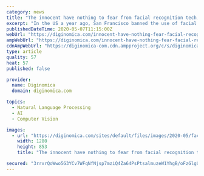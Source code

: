 ```yaml
---
category: news
title: "The innocent have nothing to fear from facial recognition tech, right? Well..."
excerpt: "In the US a year ago, San Francisco banned the use of facial recognition in local surveillance and law enforcement, citing the risk of error and bias. But are these criticisms valid? First, some good news – of a sort - from the UK."
publishedDateTime: 2020-05-07T11:15:00Z
webUrl: "https://diginomica.com/innocent-have-nothing-fear-facial-recognition-tech-right-well"
ampWebUrl: "https://diginomica.com/innocent-have-nothing-fear-facial-recognition-tech-right-well?amp"
cdnAmpWebUrl: "https://diginomica-com.cdn.ampproject.org/c/s/diginomica.com/innocent-have-nothing-fear-facial-recognition-tech-right-well?amp"
type: article
quality: 57
heat: 57
published: false

provider:
  name: Diginomica
  domain: diginomica.com

topics:
  - Natural Language Processing
  - AI
  - Computer Vision

images:
  - url: "https://diginomica.com/sites/default/files/images/2020-05/face-detection-4760361_1280.jpg"
    width: 1280
    height: 853
    title: "The innocent have nothing to fear from facial recognition tech, right? Well..."

secured: "3rrxrQoWwo5G3YCv7WFqNfNjsp7mziQ4Za64PsPtsalmuzeW1YhgB/oFzGlgUZ88F69ee20gIddohkI50qQj3eY4ggmTxpsC4+tjdlhihwzh6NONSfqyDs76l/Kkw+N0VzLFh2CbxAqjMJscVtA0cJXgythwXPTmiH2TcIFbybYAH3OpZwpny/fWCGrPry8UMb9w2JUaV1hTxhp4Acu/DwtoVDhD7F3dU3frxV1G+YWkacDRMgUvNUbRNeCrK7+E1dRlVK5N8JTlL4iMlh3rsKbzsoelANsYAkV2wO59qK3feqbTMb1eFVY41YHqeAg/UCa4wMRbzMeLLr0nF6Xg3ZfuJ7a9siHriXdpafPxQDkX7G+AL63JOvCRixDWKqnXoj3QoBwldPza61mFcloUgjS7TtvprDm6oA69eCDhGNYfWPj17ffz6iIFPlMugbJcz9rV03sFNZcefG8ILM7NWQY0KJEnjVwrtftg190qizs=;epjokUsjW4fXCgFx8c8Crg=="
---
```


